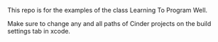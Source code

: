 This repo is for the examples of the class Learning To Program Well. 

Make sure to change any and all paths of Cinder projects on the build
settings tab in xcode.
